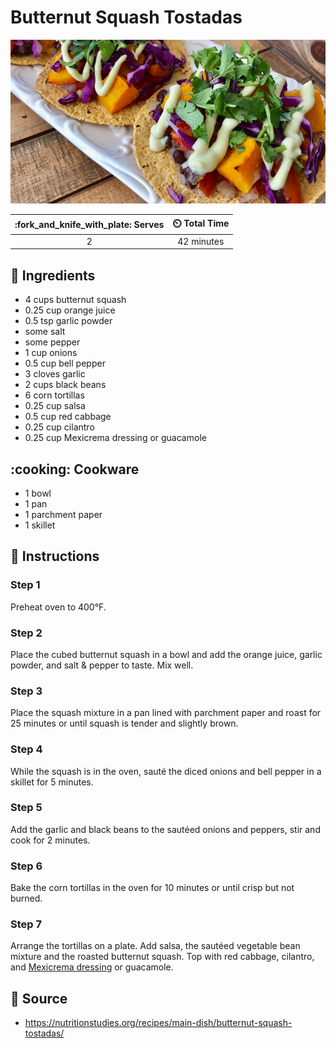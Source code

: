 # Butternut Squash Tostadas

![Butternut Squash Tostadas](../assets/images/butternut-squash-tostadas.jpg)

| :fork_and_knife_with_plate: Serves | :timer_clock: Total Time |
|:----------------------------------:|:-----------------------: |
| 2 | 42 minutes |

## :salt: Ingredients

- 4 cups butternut squash
- 0.25 cup orange juice
- 0.5 tsp garlic powder
- some salt
- some pepper
- 1 cup onions
- 0.5 cup bell pepper
- 3 cloves garlic
- 2 cups black beans
- 6 corn tortillas
- 0.25 cup salsa
- 0.5 cup red cabbage
- 0.25 cup cilantro
- 0.25 cup Mexicrema dressing or guacamole

## :cooking: Cookware

- 1 bowl
- 1 pan
- 1 parchment paper
- 1 skillet

## :pencil: Instructions

### Step 1

Preheat oven to 400°F.

### Step 2

Place the cubed butternut squash in a bowl and add the orange juice, garlic powder, and salt & pepper to taste. Mix
well.

### Step 3

Place the squash mixture in a pan lined with parchment paper and roast for 25 minutes or until squash is tender and
slightly brown.

### Step 4

While the squash is in the oven, sauté the diced onions and bell pepper in a skillet for 5 minutes.

### Step 5

Add the garlic and black beans to the sautéed onions and peppers, stir and cook for 2 minutes.

### Step 6

Bake the corn tortillas in the oven for 10 minutes or until crisp but not burned.

### Step 7

Arrange the tortillas on a plate. Add salsa, the sautéed vegetable bean mixture and the roasted butternut squash. Top
with red cabbage, cilantro, and [Mexicrema dressing][1] or guacamole.

## :link: Source

- <https://nutritionstudies.org/recipes/main-dish/butternut-squash-tostadas/>

[1]: ../sauces-and-dressings/mexicrema-dressing.md
